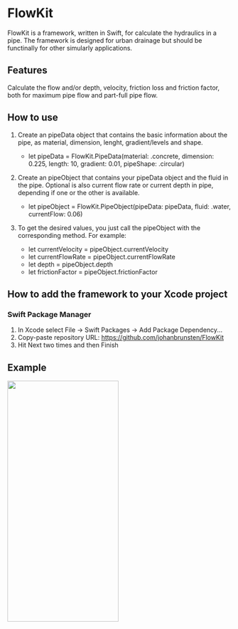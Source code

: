 # FlowKit
FlowKit is a framework, written in Swift, for calculate the hydraulics in a pipe. The framework is designed for urban drainage but should be functinally for other simularly applications.
## Features
Calculate the flow and/or depth, velocity, friction loss and friction factor, both for maximum pipe flow and part-full pipe flow.
## How to use
1.  Create an pipeData object that contains the basic information about the pipe, as material, dimension, lenght, gradient/levels and shape.
    * let pipeData = FlowKit.PipeData(material: .concrete, dimension: 0.225, length: 10, gradient: 0.01, pipeShape: .circular)

2. Create an pipeObject that contains your pipeData object and the fluid in the pipe. Optional is also current flow rate or current depth in pipe, depending if one or the other is available.
    * let pipeObject = FlowKit.PipeObject(pipeData: pipeData, fluid: .water, currentFlow: 0.06)
3. To get the desired values, you just call the pipeObject with the corresponding method. For example:
    * let currentVelocity = pipeObject.currentVelocity
    * let currentFlowRate = pipeObject.currentFlowRate
    * let depth = pipeObject.depth
    * let frictionFactor = pipeObject.frictionFactor
## How to add the framework to your Xcode project
### Swift Package Manager
1. In Xcode select File -> Swift Packages -> Add Package Dependency...
2. Copy-paste repository URL: https://github.com/johanbrunsten/FlowKit
3. Hit Next two times and then Finish
## Example
<img src="Demo/FlowKit.gif" width="250" height="541" />
